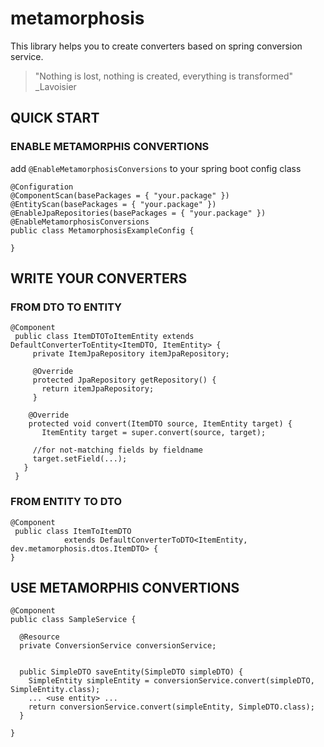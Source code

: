 # metamorphosis
This library helps you to create converters based on spring conversion service.

> "Nothing is lost, nothing is created, everything is transformed"
> _Lavoisier

## QUICK START
### ENABLE METAMORPHIS CONVERTIONS
add `@EnableMetamorphosisConversions` to your spring boot config class

    @Configuration
    @ComponentScan(basePackages = { "your.package" })
    @EntityScan(basePackages = { "your.package" })
    @EnableJpaRepositories(basePackages = { "your.package" })
    @EnableMetamorphosisConversions
    public class MetamorphosisExampleConfig {

    }
## WRITE YOUR CONVERTERS
### FROM DTO TO ENTITY

    @Component
     public class ItemDTOToItemEntity extends DefaultConverterToEntity<ItemDTO, ItemEntity> {
	     private ItemJpaRepository itemJpaRepository;

	     @Override
	     protected JpaRepository getRepository() {
	       return itemJpaRepository;
	     }

		@Override
        protected void convert(ItemDTO source, ItemEntity target) {
           ItemEntity target = super.convert(source, target);
    
         //for not-matching fields by fieldname 
         target.setField(...);
       }
     }

### FROM ENTITY TO DTO

    @Component
     public class ItemToItemDTO 
                extends DefaultConverterToDTO<ItemEntity, dev.metamorphosis.dtos.ItemDTO> {
    }
    
## USE METAMORPHIS CONVERTIONS

    @Component
    public class SampleService {
    
      @Resource
      private ConversionService conversionService;

    
      public SimpleDTO saveEntity(SimpleDTO simpleDTO) {
        SimpleEntity simpleEntity = conversionService.convert(simpleDTO, SimpleEntity.class);
        ... <use entity> ...
        return conversionService.convert(simpleEntity, SimpleDTO.class);
      }
    
    }
